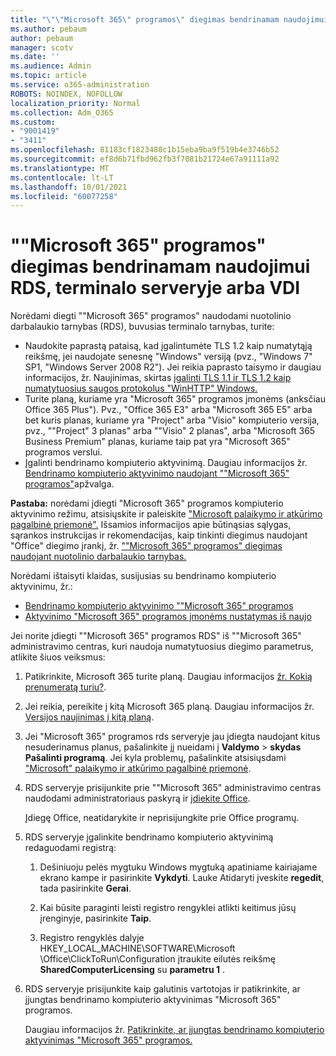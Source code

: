 ```yaml
---
title: "\"\"Microsoft 365\" programos\" diegimas bendrinamam naudojimui RDS, terminalo serveryje arba VDI"
ms.author: pebaum
author: pebaum
manager: scotv
ms.date: ''
ms.audience: Admin
ms.topic: article
ms.service: o365-administration
ROBOTS: NOINDEX, NOFOLLOW
localization_priority: Normal
ms.collection: Adm_O365
ms.custom:
- "9001419"
- "3411"
ms.openlocfilehash: 81183cf1823480c1b15eba9ba9f519b4e3746b52
ms.sourcegitcommit: ef8d6b71fbd962fb3f7081b21724e67a91111a92
ms.translationtype: MT
ms.contentlocale: lt-LT
ms.lasthandoff: 10/01/2021
ms.locfileid: "60077258"
---
```

# <a name="deploying-microsoft-365-apps-for-shared-use-on-rds-terminal-server-or-vdi"></a>""Microsoft 365" programos" diegimas bendrinamam naudojimui RDS, terminalo serveryje arba VDI

Norėdami diegti ""Microsoft 365" programos" naudodami nuotolinio darbalaukio tarnybas (RDS), buvusias terminalo tarnybas, turite:

- Naudokite paprastą pataisą, kad įgalintumėte TLS 1.2 kaip numatytąją reikšmę, jei naudojate senesnę "Windows" versiją (pvz., "Windows 7" SP1, "Windows Server 2008 R2"). Jei reikia paprasto taisymo ir daugiau informacijos, žr. Naujinimas, skirtas [įgalinti TLS 1.1 ir TLS 1.2 kaip numatytuosius saugos protokolus "WinHTTP" Windows.](https://support.microsoft.com/en-us/topic/update-to-enable-tls-1-1-and-tls-1-2-as-default-secure-protocols-in-winhttp-in-windows-c4bd73d2-31d7-761e-0178-11268bb10392#bkmk_easy) 
- Turite planą, kuriame yra "Microsoft 365" programos įmonėms (anksčiau Office 365 Plus"). Pvz., "Office 365 E3" arba "Microsoft 365 E5" arba bet kuris planas, kuriame yra "Project" arba "Visio" kompiuterio versija, pvz., ""Project" 3 planas" arba ""Visio" 2 planas", arba "Microsoft 365 Business Premium" planas, kuriame taip pat yra "Microsoft 365" programos verslui.
- Įgalinti bendrinamo kompiuterio aktyvinimą. Daugiau informacijos žr. [Bendrinamo kompiuterio aktyvinimo naudojant ""Microsoft 365" programos"](https://docs.microsoft.com/deployoffice/overview-shared-computer-activation)apžvalga.

**Pastaba:** norėdami įdiegti "Microsoft 365" programos kompiuterio aktyvinimo režimu, atsisiųskite ir paleiskite ["Microsoft palaikymo ir atkūrimo pagalbinė priemonė".](https://aka.ms/SaRA_OfficeSCA_M365Portal) Išsamios informacijos apie būtinąsias sąlygas, sąrankos instrukcijas ir rekomendacijas, kaip tinkinti diegimus naudojant "Office" diegimo įrankį, žr. [""Microsoft 365" programos" diegimas naudojant nuotolinio darbalaukio tarnybas.](https://docs.microsoft.com/deployoffice/deploy-microsoft-365-apps-remote-desktop-services)

Norėdami ištaisyti klaidas, susijusias su bendrinamo kompiuterio aktyvinimu, žr.:

- [Bendrinamo kompiuterio aktyvinimo ""Microsoft 365" programos](https://docs.microsoft.com/deployoffice/troubleshoot-shared-computer-activation)
- [Aktyvinimo "Microsoft 365" programos įmonėms nustatymas iš naujo](https://docs.microsoft.com/office/troubleshoot/activation/reset-office-365-proplus-activation-state)

Jei norite įdiegti ""Microsoft 365" programos RDS" iš ""Microsoft 365" administravimo centras, kuri naudoja numatytuosius diegimo parametrus, atlikite šiuos veiksmus:

1. Patikrinkite, Microsoft 365 turite planą. Daugiau informacijos [žr. Kokią prenumeratą turiu?](https://docs.microsoft.com/microsoft-365/admin/admin-overview/what-subscription-do-i-have).

1. Jei reikia, pereikite į kitą Microsoft 365 planą. Daugiau informacijos žr. [Versijos naujinimas į kitą planą](https://docs.microsoft.com/microsoft-365/commerce/subscriptions/upgrade-to-different-plan).

1. Jei "Microsoft 365" programos rds serveryje jau įdiegta naudojant kitus nesuderinamus planus, pašalinkite jį nueidami į **Valdymo**  >  **skydas Pašalinti programą**. Jei kyla problemų, pašalinkite atsisiųsdami ["Microsoft" palaikymo ir atkūrimo pagalbinė priemonė](https://aka.ms/SARA-OfficeUninstall-Alchemy).

1. RDS serveryje prisijunkite prie ""Microsoft 365" administravimo centras naudodami administratoriaus paskyrą ir [įdiekite Office](https://portal.office.com/OLS/MySoftware.aspx).

   Įdiegę Office, neatidarykite ir neprisijungkite prie Office programų.

1. RDS serveryje įgalinkite bendrinamo kompiuterio aktyvinimą redaguodami registrą:

   1. Dešiniuoju pelės mygtuku Windows mygtuką apatiniame kairiajame ekrano kampe ir pasirinkite **Vykdyti**. Lauke Atidaryti įveskite **regedit**, tada pasirinkite **Gerai**.

   1. Kai būsite paraginti leisti registro rengyklei atlikti keitimus jūsų įrenginyje, pasirinkite **Taip**.

   1. Registro rengyklės dalyje HKEY_LOCAL_MACHINE\SOFTWARE\Microsoft \Office\ClickToRun\Configuration įtraukite eilutės reikšmę **SharedComputerLicensing** su **parametru 1** .

1. RDS serveryje prisijunkite kaip galutinis vartotojas ir patikrinkite, ar įjungtas bendrinamo kompiuterio aktyvinimas "Microsoft 365" programos. 

   Daugiau informacijos žr. [Patikrinkite, ar įjungtas bendrinamo kompiuterio aktyvinimas "Microsoft 365" programos.](https://docs.microsoft.com/deployoffice/troubleshoot-shared-computer-activation#verify-that-shared-computer-activation-is-enabled-for-microsoft-365-apps)